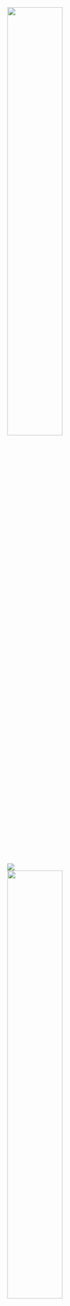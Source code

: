   <img height="50%" width="auto" src ="https://github-readme-stats.vercel.app/api?username=LogicMan1221&theme=tokyonight">
  <br>
  <img src ="https://github-readme-streak-stats.herokuapp.com/?user=LogicMan1221&theme=tokyonight">
  <br>
  <img height="50%" width="auto" src ="https://github-readme-stats.vercel.app/api/top-langs/?username=LogicMan1221&hide=html&hide_title=true&hide_border=true&layout=compact&langs_count=6&exclude_repo=comp426,Redventures-Movie-Quotes&text_color=000&icon_color=fff&bg_color=0,52fa5a,4dfcff,c64dff&theme=graywhite">
